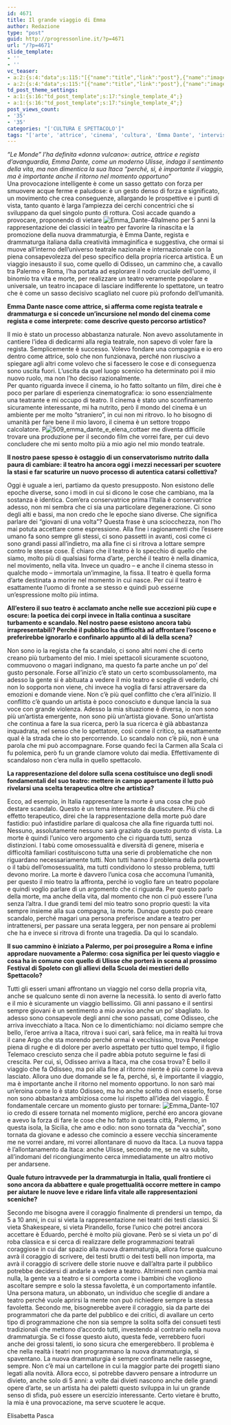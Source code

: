 ```yaml
---
id: 4671
title: Il grande viaggio di Emma
author: Redazione
type: "post"
guid: http://progressonline.it/?p=4671
url: "/?p=4671"
slide_template:
- ''
- ''
vc_teaser:
- a:2:{s:4:"data";s:115:"[{"name":"title","link":"post"},{"name":"image","image":"featured","link":"none"},{"name":"text","mode":"excerpt"}]";s:7:"bgcolor";s:0:"";}
- a:2:{s:4:"data";s:115:"[{"name":"title","link":"post"},{"name":"image","image":"featured","link":"none"},{"name":"text","mode":"excerpt"}]";s:7:"bgcolor";s:0:"";}
td_post_theme_settings:
- a:1:{s:16:"td_post_template";s:17:"single_template_4";}
- a:1:{s:16:"td_post_template";s:17:"single_template_4";}
post_views_count:
- '35'
- '35'
categories: "['CULTURA E SPETTACOLO']"
tags: "['arte', 'attrice', 'cinema', 'cultura', 'Emma Dante', 'intervista', 'Italia', 'news', 'Palermo', 'regia', 'Roma', 'spettacolo', 'teatro', 'viaggio']"
---
```


*“Le Monde” l’ha definita «donna vulcano»: autrice, attrice e regista d’avanguardia, Emma Dante, come un moderno Ulisse, indaga il sentimento della vita, ma non dimentica la sua Itaca “perché, sì, è importante il viaggio, ma è importante anche il ritorno nel momento opportuno”*  
Una provocazione intelligente è come un sasso gettato con forza per smuovere acque ferme e paludose: è un gesto denso di forza e significato, un movimento che crea conseguenze, allargando le prospettive e i punti di vista, tanto quanto è larga l’ampiezza dei cerchi concentrici che si sviluppano da quel singolo punto di rottura. Così accade quando a provocare, proponendo di vietare ![Emma_Dante-49](https://progressonline.it/wp-content/uploads/Emma_Dante-49-200x300.jpg)almeno per 5 anni la rappresentazione dei classici in teatro per favorire la rinascita e la promozione della nuova drammaturgia, è Emma Dante, regista e drammaturga italiana dalla creatività immaginifica e suggestiva, che ormai si muove all’interno dell’universo teatrale nazionale e internazionale con la piena consapevolezza del peso specifico della propria ricerca artistica. È un viaggio inesausto il suo, come quello di Odisseo, un cammino che, a cavallo tra Palermo e Roma, l’ha portata ad esplorare il nodo cruciale dell’uomo, il binomio tra vita e morte, per realizzare un teatro veramente popolare e universale, un teatro incapace di lasciare indifferente lo spettatore, un teatro che è come un sasso decisivo scagliato nel cuore più profondo dell’umanità.

**Emma Dante nasce come attrice, si afferma come regista teatrale e drammaturga e si concede un’incursione nel mondo del cinema come regista e come interprete: come descrive questo percorso artistico?**

Il mio è stato un processo abbastanza naturale. Non avevo assolutamente in cantiere l’idea di dedicarmi alla regia teatrale, non sapevo di voler fare la regista. Semplicemente è successo. Volevo fondare una compagnia e io ero dentro come attrice, solo che non funzionava, perché non riuscivo a spiegare agli altri come volevo che si facessero le cose e di conseguenza sono uscita fuori. L’uscita da quel luogo scenico ha determinato poi il mio nuovo ruolo, ma non l’ho deciso razionalmente.  
Per quanto riguarda invece il cinema, io ho fatto soltanto un film, direi che è poco per parlare di esperienza cinematografica: io sono essenzialmente una teatrante e mi occupo di teatro. Il cinema è stato uno sconfinamento sicuramente interessante, mi ha nutrito, però il mondo del cinema è un ambiente per me molto “straniero”, in cui non mi ritrovo. Io ho bisogno di umanità per fare bene il mio lavoro, il cinema è un settore troppo calcolatore. P![509_emma_dante_e_elena_cotta](https://progressonline.it/wp-content/uploads/509_emma_dante_e_elena_cotta-300x169.jpg)er me diventa difficile trovare una produzione per il secondo film che vorrei fare, per cui devo concludere che mi sento molto più a mio agio nel mio mondo teatrale.

**Il nostro paese spesso è ostaggio di un conservatorismo nutrito dalla paura di cambiare: il teatro ha ancora oggi i mezzi necessari per scuotere la stasi e far scaturire un nuovo processo di autentica catarsi collettiva?**

Oggi è uguale a ieri, partiamo da questo presupposto. Non esistono delle epoche diverse, sono i modi in cui si dicono le cose che cambiano, ma la sostanza è identica. Com’era conservatrice prima l’Italia è conservatrice adesso, non mi sembra che ci sia una particolare degenerazione. Ci sono degli alti e bassi, ma non credo che le epoche siano diverse. Che significa parlare dei “giovani di una volta”? Questa frase è una sciocchezza, non l’ho mai potuta accettare come espressione. Alla fine i ragionamenti che l’essere umano fa sono sempre gli stessi, ci sono passetti in avanti, così come ci sono grandi passi all’indietro, ma alla fine ci si ritrova a lottare sempre contro le stesse cose. È chiaro che il teatro è lo specchio di quello che siamo, molto più di qualsiasi forma d’arte, perché il teatro è nella dinamica, nel movimento, nella vita. Invece un quadro – e anche il cinema stesso in qualche modo – immortala un’immagine, la fissa. Il teatro è quella forma d’arte destinata a morire nel momento in cui nasce. Per cui il teatro è esattamente l’uomo di fronte a se stesso e quindi può esserne un’espressione molto più intima.

**All’estero il suo teatro è acclamato anche nelle sue accezioni più cupe e oscure: la poetica dei corpi invece in Italia continua a suscitare turbamento e scandalo. Nel nostro paese esistono ancora tabù irrapresentabili? Perché il pubblico ha difficoltà ad affrontare l’osceno e preferirebbe ignorarlo e confinarlo appunto al di là della scena?**

Non sono io la regista che fa scandalo, ci sono altri nomi che di certo creano più turbamento del mio. I miei spettacoli sicuramente scuotono, commuovono o magari indignano, ma questo fa parte anche un po’ del gusto personale. Forse all’inizio c’è stato un certo scombussolamento, ma adesso la gente si è abituata a vedere il mio teatro e sceglie di vederlo, chi non lo sopporta non viene, chi invece ha voglia di farsi attraversare da emozioni e domande viene. Non c’è più quel conflitto che c’era all’inizio. Il conflitto c’è quando un artista è poco conosciuto e dunque lancia la sua voce con grande violenza. Adesso la mia situazione è diversa, io non sono più un’artista emergente, non sono più un’artista giovane. Sono un’artista che continua a fare la sua ricerca, però la sua ricerca è già abbastanza inquadrata, nel senso che lo spettatore, così come il critico, sa esattamente qual è la strada che io sto percorrendo. Lo scandalo non c’è più, non è una parola che mi può accompagnare. Forse quando feci la Carmen alla Scala ci fu polemica, però fu un grande clamore voluto dai media. Effettivamente di scandaloso non c’era nulla in quello spettacolo.

**La rappresentazione del dolore sulla scena costituisce uno degli snodi fondamentali del suo teatro: mettere in campo apertamente il lutto può rivelarsi una scelta terapeutica oltre che artistica?**

Ecco, ad esempio, in Italia rappresentare la morte è una cosa che può destare scandalo. Questo è un tema interessante da discutere. Più che di effetto terapeutico, direi che la rappresentazione della morte può dare fastidio: può infastidire parlare di qualcosa che alla fine riguarda tutti noi. Nessuno, assolutamente nessuno sarà graziato da questo punto di vista. La morte è quindi l’unico vero argomento che ci riguarda tutti, senza distinzioni. I tabù come omosessualità e diversità di genere, miseria e difficoltà familiari costituiscono tutta una serie di problematiche che non riguardano necessariamente tutti. Non tutti hanno il problema della povertà o il tabù dell’omosessualità, ma tutti condividono lo stesso problema, tutti devono morire. La morte è davvero l’unica cosa che accomuna l’umanità, per questo il mio teatro la affronta, perché io voglio fare un teatro popolare e quindi voglio parlare di un argomento che ci riguarda. Per questo parlo della morte, ma anche della vita, dal momento che non ci può essere l’una senza l’altra. I due grandi temi del mio teatro sono proprio questi: la vita sempre insieme alla sua compagna, la morte. Dunque questo può creare scandalo, perché magari una persona preferisce andare a teatro per intrattenersi, per passare una serata leggera, per non pensare ai problemi che ha e invece si ritrova di fronte una tragedia. Da qui lo scandalo.

**Il suo cammino è iniziato a Palermo, per poi proseguire a Roma e infine approdare nuovamente a Palermo: cosa significa per lei questo viaggio e cosa ha in comune con quello di Ulisse che porterà in scena al prossimo Festival di Spoleto con gli allievi della Scuola dei mestieri dello Spettacolo?**

Tutti gli esseri umani affrontano un viaggio nel corso della propria vita, anche se qualcuno sente di non averne la necessità. Io sento di averlo fatto e il mio è sicuramente un viaggio bellissimo. Gli anni passano e il sentirsi sempre giovani è un sentimento a mio avviso anche un po’ sbagliato. Io adesso sono consapevole degli anni che sono passati, come Odisseo, che arriva invecchiato a Itaca. Non ce lo dimentichiamo: noi diciamo sempre che bello, l’eroe arriva a Itaca, ritrova i suoi cari, sarà felice, ma in realtà lui trova il cane Argo che sta morendo perché ormai è vecchissimo, trova Penelope piena di rughe e di dolore per averlo aspettato per tutto quel tempo, il figlio Telemaco cresciuto senza che il padre abbia potuto seguirne le fasi di crescita. Per cui, sì, Odisseo arriva a Itaca, ma che cosa trova? È bello il viaggio che fa Odisseo, ma poi alla fine al ritorno niente è più come lo aveva lasciato. Allora uno due domande se le fa, perché, sì, è importante il viaggio, ma è importante anche il ritorno nel momento opportuno. Io non sarò mai un’eroina come lo è stato Odisseo, ma ho anche scelto di non esserlo, forse non sono abbastanza ambiziosa come lui rispetto all’idea del viaggio. È fondamentale cercare un momento giusto per tornare: ![Emma_Dante-107](https://progressonline.it/wp-content/uploads/Emma_Dante-107-200x300.jpg)io credo di essere tornata nel momento migliore, perché ero ancora giovane e avevo la forza di fare le cose che ho fatto in questa città, Palermo, in questa isola, la Sicilia, che amo e odio: non sono tornata da “vecchia”, sono tornata da giovane e adesso che comincio a essere vecchia sinceramente me ne vorrei andare, mi vorrei allontanare di nuovo da Itaca. La nuova tappa è l’allontanamento da Itaca: anche Ulisse, secondo me, se ne va subito, all’indomani del ricongiungimento cerca immediatamente un altro motivo per andarsene.

**Quale futuro intravvede per la drammaturgia in Italia, quali frontiere ci sono ancora da abbattere e quale progettualità occorre mettere in campo per aiutare le nuove leve e ridare linfa vitale alle rappresentazioni sceniche?**

Secondo me bisogna avere il coraggio finalmente di prendersi un tempo, da 5 a 10 anni, in cui si vieta la rappresentazione nei teatri dei testi classici. Si vieta Shakespeare, si vieta Pirandello, forse l’unico che potrei ancora accettare è Eduardo, perché è molto più giovane. Però se si vieta un po’ di roba classica e si cerca di realizzare delle programmazioni teatrali coraggiose in cui dar spazio alla nuova drammaturgia, allora forse qualcuno avrà il coraggio di scrivere, dei testi brutti o dei testi belli non importa, ma avrà il coraggio di scrivere delle storie nuove e dall’altra parte il pubblico potrebbe decidersi di andarle a vedere a teatro. Altrimenti non cambia mai nulla, la gente va a teatro e si comporta come i bambini che vogliono ascoltare sempre e solo la stessa favoletta, è un comportamento infantile. Una persona matura, un abbonato, un individuo che sceglie di andare a teatro perché vuole aprirsi la mente non può richiedere sempre la stessa favoletta. Secondo me, bisognerebbe avere il coraggio, sia da parte dei programmatori che da parte del pubblico e dei critici, di avallare un certo tipo di programmazione che non sia sempre la solita solfa dei consueti testi tradizionali che mettono d’accordo tutti, investendo al contrario nella nuova drammaturgia. Se ci fosse questo aiuto, questa fede, verrebbero fuori anche dei grossi talenti, io sono sicura che emergerebbero. Il problema è che nella realtà i teatri non programmano la nuova drammaturgia, si spaventano. La nuova drammaturgia è sempre confinata nelle rassegne, sempre. Non c’è mai un cartellone in cui la maggior parte dei progetti siano legati alla novità. Allora ecco, si potrebbe davvero pensare a introdurre un divieto, anche solo di 5 anni: a volte dai divieti nascono anche delle grandi opere d’arte, se un artista ha dei paletti questo sviluppa in lui un grande senso di sfida, può essere un esercizio interessante. Certo vietare è brutto, la mia è una provocazione, ma serve scuotere le acque.

Elisabetta Pasca